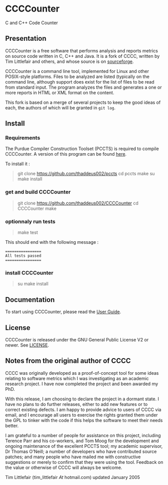 # CCCCounter

C and C++ Code Counter

## Presentation

CCCCounter is a free software that performs analysis and reports metrics on source code written in C, C++ and Java. It is a fork of CCCC, written by Tim Littlefair and others, and whose source is on [sourceforge](http://cccc.sourceforge.net).

CCCCounter is a command line tool, implemented for Linux and other POSIX-style platforms. Files to be analyzed are listed (typically on the command line, although support does exist for the list of files to be read from standard input. The program analyzes the files and generates a one or more reports in HTML or XML format on the content.

This fork is based on a merge of several projects to keep the good ideas of each, the authors of which will be granted in `git log`.

## Install

### Requirements

The Purdue Compiler Construction Toolset (PCCTS) is required to compile CCCCounter. A version of this program can be found [here](https://github.com/thaddeus002/pccts).

To install it :

> git clone https://github.com/thaddeus002/pccts
> cd pccts
> make
> su
> make install

### get and build CCCCounter

> git clone https://github.com/thaddeus002/CCCCounter
> cd CCCCounter
> make

### optionnaly run tests

> make test

This should end with the following message :

    ================
    All tests passed
    ================

### install CCCCounter

> su
> make install

## Documentation

To start using CCCCounter, please read the [User Guide](https://thaddeus002.github.io/CCCCounter/CCCCounter_User_Guide.html).

## License

CCCCounter is released under the GNU General Public License V2 or newer. See [LICENSE](LICENSE).

## Notes from the original author of CCCC

CCCC was originally developed as a proof-of-concept tool for some ideas relating to software metrics which I was investigating as an academic research project. I have now completed the project and been awarded my PhD.

With this release, I am choosing to declare the project in a dormant state. I have no plans to do further releases, either to add new features or to correct existing defects. I am happy to provide advice to users of CCCC via email, and I encourage all users to exercise the rights granted them under the GPL to tinker with the code if this helps the software to meet their needs better.

I am grateful to a number of people for assistance on this project, including Terence Parr and his co-workers, and Tom Moog for the development and ongoing maintenance of the excellent PCCTS tool; my academic supervisor, Dr Thomas O'Neill; a number of developers who have contributed source patches; and many people who have mailed me with constructive suggestions or merely to confirm that they were using the tool. Feedback on the value or otherwise of CCCC will always be welcome.

Tim Littlefair (tim_littlefair _At_ hotmail.com) updated January 2005
